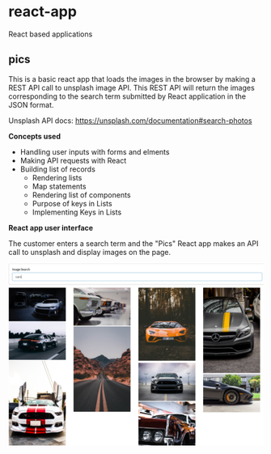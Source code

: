 # react-app
React based applications

## pics

This is a basic react app that loads the images in the browser by making a REST API call to unsplash image API. This REST API will return the images corresponding to the search term submitted by React application in the JSON format.

Unsplash API docs: https://unsplash.com/documentation#search-photos

**Concepts used**

- Handling user inputs with forms and elments
- Making API requests with React
- Building list of records
  - Rendering lists
  - Map statements
  - Rendering list of components
  - Purpose of keys in Lists
  - Implementing Keys in Lists

**React app user interface**

The customer enters a search term and the "Pics" React app makes an API call to unsplash and display images on the page.

![Accuracy](https://github.com/agoel41/react-app/blob/master/pics/public/Pics%20react%20app.png)
